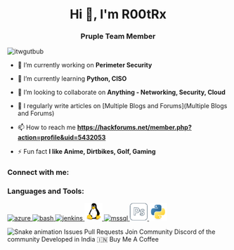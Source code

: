 
<h1 align="center">Hi 👋, I'm R00tRx</h1>
<h3 align="center">Pruple Team Member</h3>

<p align="left"> <img src="https://komarev.com/ghpvc/?username=itwgutbub&label=Profile%20views&color=0e75b6&style=flat" alt="itwgutbub" /> </p>

- 🔭 I’m currently working on **Perimeter Security**

- 🌱 I’m currently learning **Python, CISO**

- 👯 I’m looking to collaborate on **Anything - Networking, Security, Cloud**

- 📝 I regularly write articles on [Multiple Blogs and Forums](Multiple Blogs and Forums)

- 📫 How to reach me **https://hackforums.net/member.php?action=profile&uid=5432053**

- ⚡ Fun fact **I like Anime, Dirtbikes, Golf, Gaming**

<h3 align="left">Connect with me:</h3>
<p align="left">
</p>

<h3 align="left">Languages and Tools:</h3>
<p align="left"> <a href="https://azure.microsoft.com/en-in/" target="_blank" rel="noreferrer"> <img src="https://www.vectorlogo.zone/logos/microsoft_azure/microsoft_azure-icon.svg" alt="azure" width="40" height="40"/> </a> <a href="https://www.gnu.org/software/bash/" target="_blank" rel="noreferrer"> <img src="https://www.vectorlogo.zone/logos/gnu_bash/gnu_bash-icon.svg" alt="bash" width="40" height="40"/> </a> <a href="https://www.jenkins.io" target="_blank" rel="noreferrer"> <img src="https://www.vectorlogo.zone/logos/jenkins/jenkins-icon.svg" alt="jenkins" width="40" height="40"/> </a> <a href="https://www.linux.org/" target="_blank" rel="noreferrer"> <img src="https://raw.githubusercontent.com/devicons/devicon/master/icons/linux/linux-original.svg" alt="linux" width="40" height="40"/> </a> <a href="https://www.microsoft.com/en-us/sql-server" target="_blank" rel="noreferrer"> <img src="https://www.svgrepo.com/show/303229/microsoft-sql-server-logo.svg" alt="mssql" width="40" height="40"/> </a> <a href="https://www.photoshop.com/en" target="_blank" rel="noreferrer"> <img src="https://raw.githubusercontent.com/devicons/devicon/master/icons/photoshop/photoshop-line.svg" alt="photoshop" width="40" height="40"/> </a> <a href="https://www.python.org" target="_blank" rel="noreferrer"> <img src="https://raw.githubusercontent.com/devicons/devicon/master/icons/python/python-original.svg" alt="python" width="40" height="40"/> </a> </p>

<img src="https://raw.githubusercontent.com/maurodesouza/maurodesouza/output/snake.svg" alt="Snake animation" />
Issues
Pull Requests
Join Community
Discord of the community
Developed in India 🇮🇳
Buy Me A Coffee
